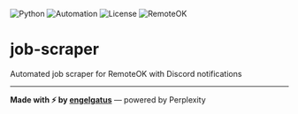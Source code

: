 ![Python](https://img.shields.io/badge/python-3.8+-blue)
![Automation](https://img.shields.io/badge/automation-GitHub%20Actions-green)
![License](https://img.shields.io/badge/license-MIT-green)
![RemoteOK](https://img.shields.io/badge/source-RemoteOK-red)

# job-scraper
Automated job scraper for RemoteOK with Discord notifications

---

**Made with ⚡ by [engelgatus](https://github.com/engelgatus)** — powered by Perplexity